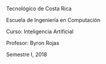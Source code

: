 Tecnológico de Costa Rica


Escuela de Ingeniería en Computación


Curso: Inteligencia Artificial

Profesor: Byron Rojas


Semestre I, 2018
